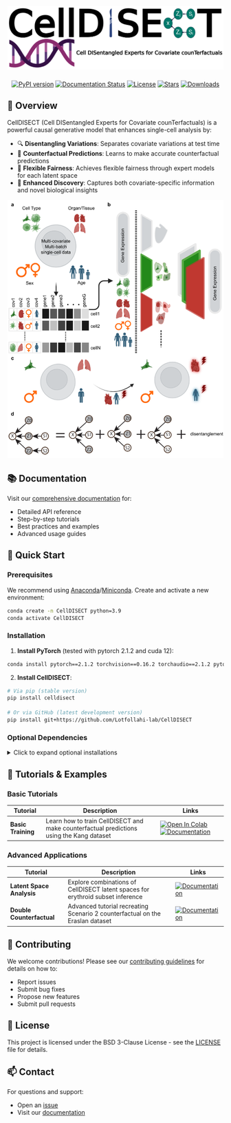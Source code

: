 # <img src="https://github.com/Lotfollahi-lab/celldisect/blob/main/media/CellDISECT_Logo_whitebg.png" width="1000" alt="celldisect-logo">

<div align="center">

[![PyPI version](https://badge.fury.io/py/celldisect.svg)](https://badge.fury.io/py/celldisect)
[![Documentation Status](https://readthedocs.org/projects/celldisect/badge/?version=latest)](https://celldisect.readthedocs.io/en/latest/?badge=latest)
[![License](https://img.shields.io/badge/License-BSD_3--Clause-blue.svg)](https://github.com/Lotfollahi-lab/celldisect/blob/main/LICENSE)
[![Stars](https://img.shields.io/github/stars/Lotfollahi-lab/celldisect?logo=GitHub&color=yellow)](https://github.com/Lotfollahi-lab/celldisect/stargazers)
[![Downloads](https://static.pepy.tech/badge/celldisect)](https://pepy.tech/project/celldisect)

</div>

## 🧬 Overview

CellDISECT (Cell DISentangled Experts for Covariate counTerfactuals) is a powerful causal generative model that enhances single-cell analysis by:

- 🔍 **Disentangling Variations**: Separates covariate variations at test time
- 🧪 **Counterfactual Predictions**: Learns to make accurate counterfactual predictions
- 🎯 **Flexible Fairness**: Achieves flexible fairness through expert models for each latent space
- 🔬 **Enhanced Discovery**: Captures both covariate-specific information and novel biological insights

<p align="center">
  <img src="https://github.com/Lotfollahi-lab/celldisect/blob/main/media/celldisect_illustration.png" width="750">
</p>

## 📚 Documentation

Visit our [comprehensive documentation](https://celldisect.readthedocs.io/) for:
- Detailed API reference
- Step-by-step tutorials
- Best practices and examples
- Advanced usage guides

## 🚀 Quick Start

### Prerequisites

We recommend using [Anaconda](https://www.anaconda.com/)/[Miniconda](https://docs.conda.io/projects/miniconda/en/latest/). Create and activate a new environment:

```bash
conda create -n CellDISECT python=3.9
conda activate CellDISECT
```

### Installation

1. **Install PyTorch** (tested with pytorch 2.1.2 and cuda 12):
```bash
conda install pytorch==2.1.2 torchvision==0.16.2 torchaudio==2.1.2 pytorch-cuda=12.1 -c pytorch -c nvidia
```

2. **Install CellDISECT**:
```bash
# Via pip (stable version)
pip install celldisect

# Or via GitHub (latest development version)
pip install git+https://github.com/Lotfollahi-lab/CellDISECT
```

### Optional Dependencies

<details>
<summary>Click to expand optional installations</summary>

**RAPIDS/rapids-singlecell**:
```bash
pip install \
    --extra-index-url=https://pypi.nvidia.com \
    cudf-cu12==24.4.* dask-cudf-cu12==24.4.* cuml-cu12==24.4.* \
    cugraph-cu12==24.4.* cuspatial-cu12==24.4.* cuproj-cu12==24.4.* \
    cuxfilter-cu12==24.4.* cucim-cu12==24.4.* pylibraft-cu12==24.4.* \
    raft-dask-cu12==24.4.* cuvs-cu12==24.4.*

pip install rapids-singlecell
```

**CUDA-enabled JAX**:
```bash
pip install -U "jax[cuda12_pip]" -f https://storage.googleapis.com/jax-releases/jax_cuda_releases.html
```
</details>

## 📖 Tutorials & Examples

### Basic Tutorials

| Tutorial | Description | Links |
|----------|-------------|-------|
| **Basic Training** | Learn how to train CellDISECT and make counterfactual predictions using the Kang dataset | [![Open In Colab](https://colab.research.google.com/assets/colab-badge.svg)](https://colab.research.google.com/github/Lotfollahi-Lab/CellDISECT/blob/main/docs/source/tutorials/CellDISECT_Counterfactual.ipynb) [![Documentation](https://img.shields.io/badge/docs-blue)](https://celldisect.readthedocs.io/en/latest/tutorials/CellDISECT_Counterfactual.html) |

### Advanced Applications

| Tutorial | Description | Links |
|----------|-------------|-------|
| **Latent Space Analysis** | Explore combinations of CellDISECT latent spaces for erythroid subset inference | [![Documentation](https://img.shields.io/badge/docs-blue)](https://celldisect.readthedocs.io/en/latest/tutorials/Erythroid_subset_inference.html) |
| **Double Counterfactual** | Advanced tutorial recreating Scenario 2 counterfactual on the Eraslan dataset | [![Documentation](https://img.shields.io/badge/docs-blue)](https://celldisect.readthedocs.io/en/latest/tutorials/Eraslan_CF_Tutorial.html) |

## 🤝 Contributing

We welcome contributions! Please see our [contributing guidelines](https://celldisect.readthedocs.io/en/latest/contributing.html) for details on how to:
- Report issues
- Submit bug fixes
- Propose new features
- Submit pull requests

## 📜 License

This project is licensed under the BSD 3-Clause License - see the [LICENSE](LICENSE) file for details.

## 📫 Contact

For questions and support:
- Open an [issue](https://github.com/Lotfollahi-lab/celldisect/issues)
- Visit our [documentation](https://celldisect.readthedocs.io/)

<!-- ## 📝 Citation -->

<!-- If you use CellDISECT in your research, please cite our paper:
```bibtex
@article{your-paper-citation,
    title={CellDISECT: Cell DISentangled Experts for Covariate counTerfactuals},
    author={Author Names},
    journal={Journal Name},
    year={2024}
} -->
<!-- ``` -->
